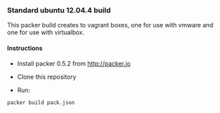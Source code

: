 ### Standard ubuntu 12.04.4 build

This packer build creates to vagrant boxes, one for use with vmware and one for use with virtualbox.

#### Instructions

* Install packer 0.5.2 from http://packer.io

* Clone this repository

* Run:
```
packer build pack.json
```

